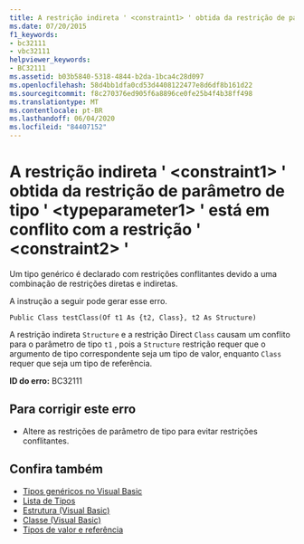 ```yaml
---
title: A restrição indireta ' <constraint1> ' obtida da restrição de parâmetro de tipo ' <typeparameter1> ' está em conflito com a restrição ' <constraint2> '
ms.date: 07/20/2015
f1_keywords:
- bc32111
- vbc32111
helpviewer_keywords:
- BC32111
ms.assetid: b03b5840-5318-4844-b2da-1bca4c28d097
ms.openlocfilehash: 58d4bb1dfa0cd53d4408122477e8d6df8b161d22
ms.sourcegitcommit: f8c270376ed905f6a8896ce0fe25b4f4b38ff498
ms.translationtype: MT
ms.contentlocale: pt-BR
ms.lasthandoff: 06/04/2020
ms.locfileid: "84407152"
---
```

# <a name="indirect-constraint-constraint1-obtained-from-the-type-parameter-constraint-typeparameter1-conflicts-with-the-constraint-constraint2"></a>A restrição indireta ' \<constraint1> ' obtida da restrição de parâmetro de tipo ' \<typeparameter1> ' está em conflito com a restrição ' \<constraint2> '
Um tipo genérico é declarado com restrições conflitantes devido a uma combinação de restrições diretas e indiretas.  
  
 A instrução a seguir pode gerar esse erro.  
  
 `Public Class testClass(Of t1 As {t2, Class}, t2 As Structure)`  
  
 A restrição indireta `Structure` e a restrição Direct `Class` causam um conflito para o parâmetro de tipo `t1` , pois a `Structure` restrição requer que o argumento de tipo correspondente seja um tipo de valor, enquanto `Class` requer que seja um tipo de referência.  
  
 **ID do erro:** BC32111  
  
## <a name="to-correct-this-error"></a>Para corrigir este erro  
  
- Altere as restrições de parâmetro de tipo para evitar restrições conflitantes.  
  
## <a name="see-also"></a>Confira também

- [Tipos genéricos no Visual Basic](../programming-guide/language-features/data-types/generic-types.md)
- [Lista de Tipos](../language-reference/statements/type-list.md)
- [Estrutura (Visual Basic)](../language-reference/statements/structure-statement.md)
- [Classe (Visual Basic)](../language-reference/statements/class-statement.md)
- [Tipos de valor e referência](../programming-guide/language-features/data-types/value-types-and-reference-types.md)
